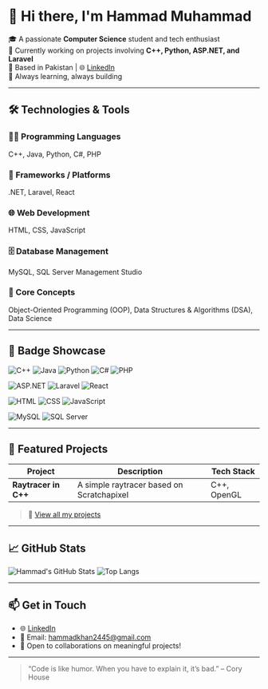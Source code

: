# 👋 Hi there, I'm Hammad Muhammad

🎓 A passionate **Computer Science** student and tech enthusiast  
💼 Currently working on projects involving **C++, Python, ASP.NET, and Laravel**  
📍 Based in Pakistan | 🌐 [LinkedIn](https://www.linkedin.com/in/hammad-muhammad1/)  
🚀 Always learning, always building

---

## 🛠️ Technologies & Tools

### 👨‍💻 Programming Languages  
C++, Java, Python, C#, PHP

### 🚀 Frameworks / Platforms  
.NET, Laravel, React

### 🌐 Web Development  
HTML, CSS, JavaScript

### 🗄️ Database Management  
MySQL, SQL Server Management Studio

### 🧠 Core Concepts  
Object-Oriented Programming (OOP), Data Structures & Algorithms (DSA), Data Science

---

## 🔧 Badge Showcase

![C++](https://img.shields.io/badge/C%2B%2B-00599C?style=flat-square&logo=c%2B%2B&logoColor=white)
![Java](https://img.shields.io/badge/Java-007396?style=flat-square&logo=java&logoColor=white)
![Python](https://img.shields.io/badge/Python-3776AB?style=flat-square&logo=python&logoColor=white)
![C#](https://img.shields.io/badge/C%23-239120?style=flat-square&logo=c-sharp&logoColor=white)
![PHP](https://img.shields.io/badge/PHP-777BB4?style=flat-square&logo=php&logoColor=white)

![ASP.NET](https://img.shields.io/badge/ASP.NET-5C2D91?style=flat-square&logo=.net&logoColor=white)
![Laravel](https://img.shields.io/badge/Laravel-F55247?style=flat-square&logo=laravel&logoColor=white)
![React](https://img.shields.io/badge/React-61DAFB?style=flat-square&logo=react&logoColor=black)

![HTML](https://img.shields.io/badge/HTML5-E34F26?style=flat-square&logo=html5&logoColor=white)
![CSS](https://img.shields.io/badge/CSS3-1572B6?style=flat-square&logo=css3&logoColor=white)
![JavaScript](https://img.shields.io/badge/JavaScript-F7DF1E?style=flat-square&logo=javascript&logoColor=black)

![MySQL](https://img.shields.io/badge/MySQL-4479A1?style=flat-square&logo=mysql&logoColor=white)
![SQL Server](https://img.shields.io/badge/SQL%20Server-CC2927?style=flat-square&logo=microsoft-sql-server&logoColor=white)

---

## 📂 Featured Projects

| Project | Description | Tech Stack |
|--------|-------------|------------|
| **Raytracer in C++** | A simple raytracer based on Scratchapixel | C++, OpenGL |

> 🔗 [View all my projects](https://github.com/iaamhammad?tab=repositories)

---

## 📈 GitHub Stats

![Hammad's GitHub Stats](https://github-readme-stats.vercel.app/api?username=iaamhammad&show_icons=true&theme=radical)
![Top Langs](https://github-readme-stats.vercel.app/api/top-langs/?username=iaamhammad&layout=compact&theme=radical)

---

## 📫 Get in Touch

- 🌐 [LinkedIn](https://www.linkedin.com/in/hammad-muhammad1/)
- 📧 Email: hammadkhan2445@gmail.com  
- 💬 Open to collaborations on meaningful projects!

---

> “Code is like humor. When you have to explain it, it’s bad.” – Cory House
